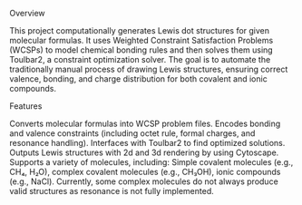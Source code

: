 Overview

This project computationally generates Lewis dot structures for given molecular formulas. It uses Weighted Constraint Satisfaction Problems (WCSPs) to model chemical bonding rules and then 
solves them using Toulbar2, a constraint optimization solver. The goal is to automate the traditionally manual process of drawing Lewis structures, ensuring correct valence, bonding, and 
charge distribution for both covalent and ionic compounds.

Features

Converts molecular formulas into WCSP problem files.
Encodes bonding and valence constraints (including octet rule, formal charges, and resonance handling).
Interfaces with Toulbar2 to find optimized solutions.
Outputs Lewis structures with 2d and 3d rendering by using Cytoscape.
Supports a variety of molecules, including: Simple covalent molecules (e.g., CH₄, H₂O), complex covalent molecules (e.g., CH₃OH), ionic compounds (e.g., NaCl).
Currently, some complex molecules do not always produce valid structures as resonance is not fully implemented. 

